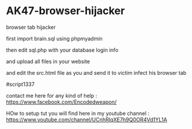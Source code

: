 # AK47-browser-hijacker
browser tab hijacker

first import brain.sql using phpmyadmin

then edit sql.php with your database login info

and upload all files in your website

and edit the src.html file as you and send it to victim infect his browser tab


#script1337

contact me here for any kind of help : https://www.facebook.com/Encodedweapon/

HOw to setup tut you will find here  in my youtube channel : https://www.youtube.com/channel/UCnhRlqXE7h9Q0OR4Vd1YL1A
